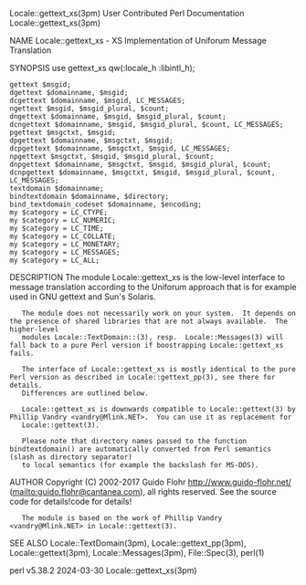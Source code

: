 Locale::gettext_xs(3pm)					      User Contributed Perl Documentation				       Locale::gettext_xs(3pm)

NAME
       Locale::gettext_xs - XS Implementation of Uniforum Message Translation

SYNOPSIS
	use gettext_xs qw(:locale_h :libintl_h);

	gettext $msgid;
	dgettext $domainname, $msgid;
	dcgettext $domainname, $msgid, LC_MESSAGES;
	ngettext $msgid, $msgid_plural, $count;
	dngettext $domainname, $msgid, $msgid_plural, $count;
	dcngettext $domainname, $msgid, $msgid_plural, $count, LC_MESSAGES;
	pgettext $msgctxt, $msgid;
	dpgettext $domainname, $msgctxt, $msgid;
	dcpgettext $domainname, $msgctxt, $msgid, LC_MESSAGES;
	npgettext $msgctxt, $msgid, $msgid_plural, $count;
	dnpgettext $domainname, $msgctxt, $msgid, $msgid_plural, $count;
	dcnpgettext $domainname, $msgctxt, $msgid, $msgid_plural, $count, LC_MESSAGES;
	textdomain $domainname;
	bindtextdomain $domainname, $directory;
	bind_textdomain_codeset $domainname, $encoding;
	my $category = LC_CTYPE;
	my $category = LC_NUMERIC;
	my $category = LC_TIME;
	my $category = LC_COLLATE;
	my $category = LC_MONETARY;
	my $category = LC_MESSAGES;
	my $category = LC_ALL;

DESCRIPTION
       The module Locale::gettext_xs is the low-level interface to message translation according to the Uniforum approach that is for example used in GNU
       gettext and Sun's Solaris.

       The module does not necessarily work on your system.  It depends on the presence of shared libraries that are not always available.  The higher-level
       modules Locale::TextDomain::(3), resp.  Locale::Messages(3) will fall back to a pure Perl version if boostrapping Locale::gettext_xs fails.

       The interface of Locale::gettext_xs is mostly identical to the pure Perl version as described in Locale::gettext_pp(3), see there for details.
       Differences are outlined below.

       Locale::gettext_xs is downwards compatible to Locale::gettext(3) by Phillip Vandry <vandry@Mlink.NET>.  You can use it as replacement for
       Locale::gettext(3).

       Please note that directory names passed to the function bindtextdomain() are automatically converted from Perl semantics (slash as directory separator)
       to local semantics (for example the backslash for MS-DOS).

AUTHOR
       Copyright (C) 2002-2017 Guido Flohr <http://www.guido-flohr.net/> (<mailto:guido.flohr@cantanea.com>), all rights reserved.  See the source code for
       details!code for details!

       The module is based on the work of Phillip Vandry <vandry@Mlink.NET> in Locale::gettext(3).

SEE ALSO
       Locale::TextDomain(3pm), Locale::gettext_pp(3pm), Locale::gettext(3pm), Locale::Messages(3pm), File::Spec(3), perl(1)

perl v5.38.2								  2024-03-30						       Locale::gettext_xs(3pm)
